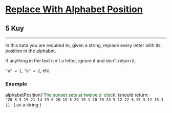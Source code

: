 <h1><a href="https://www.codewars.com/kata/546f922b54af40e1e90001da">Replace With Alphabet Position</a></h1>
<h2>5 Kuy</h2>
<hr>
<p>In this kata you are required to, given a string, replace every letter with its position in the alphabet.</p>
<p>If anything in the text isn't a letter, ignore it and don't return it.</p>
<p><code>"a" = 1</code>, <code>"b" = 2</code>, etc.</p>
<h3>Example</h3>
<p>alphabetPosition('<span style="color: #006600">The sunset sets at twelve o' clock.</span>')should return:<br>
<code>'20 8 5 19 21 14 19 5 20 19 5 20 19 1 20 20 23 5 12 22 5 15 3 12 15 3 11'</code> ( as a string )
</p>
